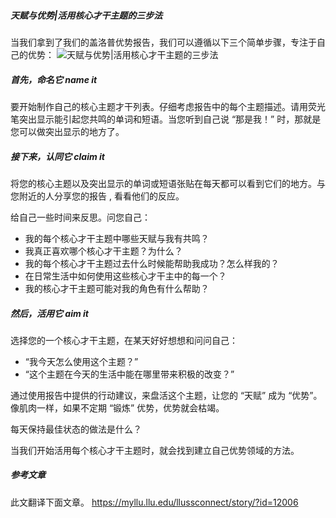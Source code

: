 ##### 天赋与优势|活用核心才干主题的三步法

当我们拿到了我们的盖洛普优势报告，我们可以遵循以下三个简单步骤，专注于自己的优势：
![天赋与优势|活用核心才干主题的三步法](image/2019-10-15-20-42-25.png)

##### 首先，命名它 name it

要开始制作自己的核心主题才干列表。仔细考虑报告中的每个主题描述。请用荧光笔突出显示能引起您共鸣的单词和短语。当您听到自己说 “那是我！” 时，那就是您可以做突出显示的地方了。

##### 接下来，认同它 claim it

将您的核心主题以及突出显示的单词或短语张贴在每天都可以看到它们的地方。与您附近的人分享您的报告 , 看看他们的反应。

给自己一些时间来反思。问您自己：

- 我的每个核心才干主题中哪些天赋与我有共鸣？
- 我真正喜欢哪个核心才干主题？为什么？
- 我的每个核心才干主题过去什么时候能帮助我成功？怎么样我的？
- 在日常生活中如何使用这些核心才干主中的每一个？
- 我的核心才干主题可能对我的角色有什么帮助？

##### 然后，活用它 aim it

选择您的一个核心才干主题，在某天好好想想和问问自己：

- “我今天怎么使用这个主题？”
- “这个主题在今天的生活中能在哪里带来积极的改变？”

通过使用报告中提供的行动建议，来盘活这个主题，让您的 “天赋” 成为 “优势”。像肌肉一样，如果不定期 “锻炼” 优势，优势就会枯竭。

每天保持最佳状态的做法是什么？

当我们开始活用每个核心才干主题时，就会找到建立自己优势领域的方法。


##### 参考文章

此文翻译下面文章。
https://myllu.llu.edu/llussconnect/story/?id=12006